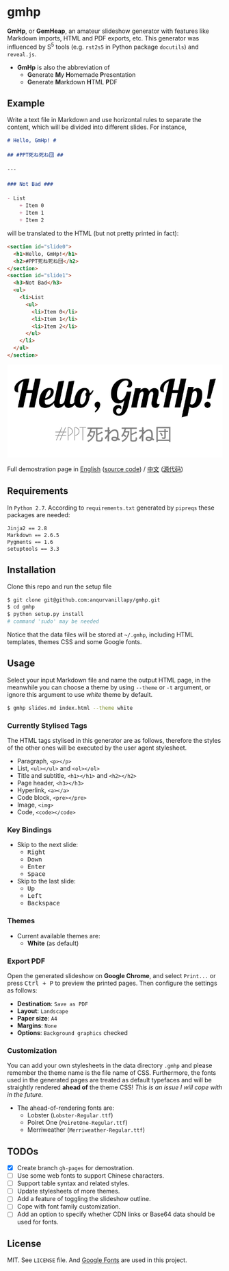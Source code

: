 gmhp
====

**GmHp**, or **GemHeap**, an amateur slideshow generator with features
like Markdown imports, HTML and PDF exports, etc. This generator was
influenced by S<sup>5</sup> tools (e.g. `rst2s5` in Python package
`docutils`) and `reveal.js`.

- **GmHp** is also the abbreviation of
    + **G**enerate **M**y **H**omemade **P**resentation
    + **G**enerate **M**arkdown **H**TML **P**DF

Example
-------

Write a text file in Markdown and use horizontal rules to separate
the content, which will be divided into different slides. For instance,

```markdown
# Hello, GmHp! #

## #PPT死ね死ね団 ##

---

### Not Bad ###

- List
    + Item 0
    + Item 1
    + Item 2
```

will be translated to the HTML (but not pretty printed in fact):

```html
<section id="slide0">
  <h1>Hello, GmHp!</h1>
  <h2>#PPT死ね死ね団</h2>
</section>
<section id="slide1">
  <h3>Not Bad</h3>
  <ul>
    <li>List
      <ul>
        <li>Item 0</li>
        <li>Item 1</li>
        <li>Item 2</li>
      </ul>
    </li>
  </ul>
</section>
```

![screenshot](screenshot.png)

Full demostration page in [English](http://anqurvanillapy.github.io/gmhp/)
([source code](https://raw.githubusercontent.com/anqurvanillapy/gmhp/gh-pages/demo.md))
/ [中文](http://anqurvanillapy.github.io/gmhp/index-zh_cn.html)
([源代码](https://raw.githubusercontent.com/anqurvanillapy/gmhp/gh-pages/demo-zh_cn.md))

Requirements
------------

In `Python 2.7`. According to `requirements.txt` generated by
`pipreqs` these packages are needed:

```
Jinja2 == 2.8
Markdown == 2.6.5
Pygments == 1.6
setuptools == 3.3
```

Installation
------------

Clone this repo and run the setup file

```bash
$ git clone git@github.com:anqurvanillapy/gmhp.git
$ cd gmhp
$ python setup.py install
# command 'sudo' may be needed 
```

Notice that the data files will be stored at `~/.gmhp`, including
HTML templates, themes CSS and some Google fonts.

Usage
-----

Select your input Markdown file and name the output HTML page, in the
meanwhile you can choose a theme by using `--theme` or `-t` argument,
or ignore this argument to use *white* theme by default. 

```bash
$ gmhp slides.md index.html --theme white
```

### Currently Stylised Tags ###

The HTML tags stylised in this generator are as follows, therefore
the styles of the other ones will be executed by the user agent
stylesheet.

- Paragraph, `<p></p>`
- List, `<ul></ul>` and `<ol></ol>`
- Title and subtitle, `<h1></h1>` and `<h2></h2>`
- Page header, `<h3></h3>`
- Hyperlink, `<a></a>`
- Code block, `<pre></pre>`
- Image, `<img>`
- Code, `<code></code>`

### Key Bindings ###

- Skip to the next slide:
    + <kbd>Right</kbd>
    + <kbd>Down</kbd>
    + <kbd>Enter</kbd>
    + <kbd>Space</kbd>
- Skip to the last slide:
    + <kbd>Up</kbd>
    + <kbd>Left</kbd>
    + <kbd>Backspace</kbd>

### Themes ###

- Current available themes are:
    + **White** (as default)

### Export PDF ###

Open the generated slideshow on **Google Chrome**, and select
`Print...` or press <kbd>Ctrl + P</kbd> to preview the printed pages.
Then configure the settings as follows:

- **Destination**: `Save as PDF`
- **Layout**: `Landscape`
- **Paper size**: `A4`
- **Margins**: `None`
- **Options**: `Background graphics` checked

### Customization ###

You can add your own stylesheets in the data directory `.gmhp` and
please remember the theme name is the file name of CSS. Furthermore,
the fonts used in the generated pages are treated as default typefaces
and will be straightly rendered **ahead of** the theme CSS! *This is an
issue I will cope with in the future.*

- The ahead-of-rendering fonts are:
    + Lobster (`Lobster-Regular.ttf`)
    + Poiret One (`PoiretOne-Regular.ttf`)
    + Merriweather (`Merriweather-Regular.ttf`)

TODOs
-----

* [x] Create branch `gh-pages` for demostration.
* [ ] Use some web fonts to support Chinese characters.
* [ ] Support table syntax and related styles.
* [ ] Update stylesheets of more themes.
* [ ] Add a feature of toggling the slideshow outline.
* [ ] Cope with font family customization.
* [ ] Add an option to specify whether CDN links or Base64 data should
be used for fonts.

License
-------

MIT. See `LICENSE` file. And [Google Fonts](https://www.google.com/fonts)
are used in this project.

